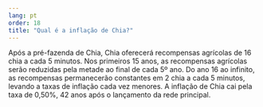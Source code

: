 ```yaml
---
lang: pt
order: 18
title: "Qual é a inflação de Chia?"
---
```


Após a pré-fazenda de Chia, Chia oferecerá recompensas agrícolas de 16 chia a cada 5 minutos. Nos primeiros 15 anos, as recompensas agrícolas serão reduzidas pela metade ao final de cada 5º ano. Do ano 16 ao infinito, as recompensas permanecerão constantes em 2 chia a cada 5 minutos, levando a taxas de inflação cada vez menores. A inflação de Chia cai pela taxa de 0,50%, 42 anos após o lançamento da rede principal.
